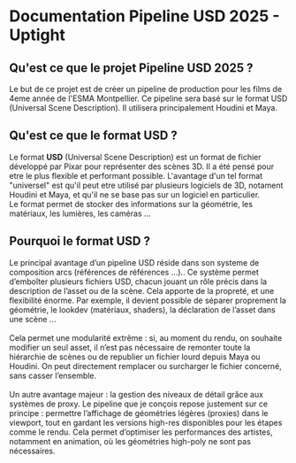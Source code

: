 # Documentation Pipeline USD 2025 - Uptight

## Qu'est ce que le projet Pipeline USD 2025 ?

Le but de ce projet est de créer un pipeline de production pour les films de 4eme année de l'ESMA Montpellier. Ce pipeline sera basé sur le format USD (Universal Scene Description). Il utilisera principalement Houdini et Maya.

## Qu'est ce que le format USD ?

Le format **USD** (Universal Scene Description) est un format de fichier développé par Pixar pour représenter des scènes 3D. Il a été pensé pour etre le plus flexible et performant possible. L'avantage d'un tel format "universel" est qu'il peut etre utilisé par plusieurs logiciels de 3D, notament Houdini et Maya, et qu'il ne se base pas sur un logiciel en particulier.
<br>
Le format permet de stocker des informations sur la géométrie, les matériaux, les lumières, les caméras ...

## Pourquoi le format USD ?

Le principal avantage d’un pipeline USD réside dans son systeme de composition arcs (références de références ...).. Ce système permet d’emboîter plusieurs fichiers USD, chacun jouant un rôle précis dans la description de l’asset ou de la scène. Cela apporte de la propreté, et une flexibilité énorme.
Par exemple, il devient possible de séparer proprement la géométrie, le lookdev (matériaux, shaders), la déclaration de l’asset dans une scène ...
<br>
<br>
Cela permet une modularité extrême : si, au moment du rendu, on souhaite modifier un seul asset, il n’est pas nécessaire de remonter toute la hiérarchie de scènes ou de republier un fichier lourd depuis Maya ou Houdini. On peut directement remplacer ou surcharger le fichier concerné, sans casser l’ensemble.
<br>
<br>
Un autre avantage majeur : la gestion des niveaux de détail grâce aux systèmes de proxy. Le pipeline que je conçois repose justement sur ce principe : permettre l’affichage de géométries légères (proxies) dans le viewport, tout en gardant les versions high-res disponibles pour les étapes comme le rendu. Cela permet d’optimiser les performances des artistes, notamment en animation, où les géométries high-poly ne sont pas nécessaires.


